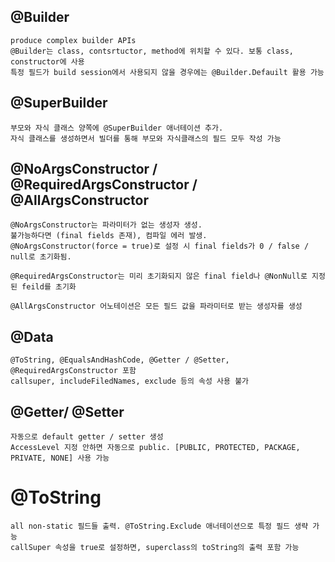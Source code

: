 ## @Builder
    produce complex builder APIs
    @Builder는 class, contsrtuctor, method에 위치할 수 있다. 보통 class, constructor에 사용
    특정 필드가 build session에서 사용되지 않을 경우에는 @Builder.Defauilt 활용 가능

## @SuperBuilder
    부모와 자식 클래스 양쪽에 @SuperBuilder 애너테이션 추가.
    자식 클래스를 생성하면서 빌더를 통해 부모와 자식클래스의 필드 모두 작성 가능

## @NoArgsConstructor / @RequiredArgsConstructor / @AllArgsConstructor
    @NoArgsConstructor는 파라미터가 없는 생성자 생성.
    불가능하다면 (final fields 존재), 컴파일 에러 발생.
    @NoArgsConstructor(force = true)로 설정 시 final fields가 0 / false / null로 초기화됨.

    @RequiredArgsConstructor는 미리 초기화되지 않은 final field나 @NonNull로 지정된 feild를 초기화

    @AllArgsConstructor 어노테이션은 모든 필드 값을 파라미터로 받는 생성자를 생성

## @Data
    @ToString, @EqualsAndHashCode, @Getter / @Setter, @RequiredArgsConstructor 포함
    callsuper, includeFiledNames, exclude 등의 속성 사용 불가
    
## @Getter/ @Setter
    자동으로 default getter / setter 생성
    AccessLevel 지정 안하면 자동으로 public. [PUBLIC, PROTECTED, PACKAGE, PRIVATE, NONE] 사용 가능

# @ToString
    all non-static 필드들 출력. @ToString.Exclude 애너테이션으로 특정 필드 생략 가능
    callSuper 속성을 true로 설정하면, superclass의 toString의 출력 포함 가능
